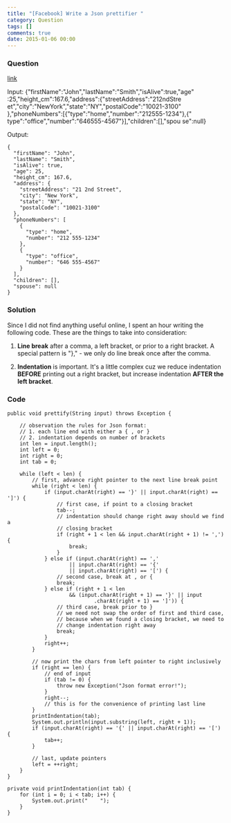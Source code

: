 ```yaml
---
title: "[Facebook] Write a Json prettifier "
category: Question
tags: []
comments: true
date: 2015-01-06 00:00
---
```



### Question 

[link](http://www.glassdoor.com/Interview/Write-a-function-to-prettify-Json-objects-QTN_151361.htm)

Input:
	{"firstName":"John","lastName":"Smith","isAlive":true,"age" :25,"height_cm":167.6,"address":{"streetAddress":"212ndStre et","city":"NewYork","state":"NY","postalCode":"10021-3100" },"phoneNumbers":[{"type":"home","number":"212555-1234"},{" type":"office","number":"646555-4567"}],"children":[],"spou se":null}

Output:

	{
	  "firstName": "John",
	  "lastName": "Smith",
	  "isAlive": true,
	  "age": 25,
	  "height_cm": 167.6,
	  "address": {
	    "streetAddress": "21 2nd Street",
	    "city": "New York",
	    "state": "NY",
	    "postalCode": "10021-3100"
	  },
	  "phoneNumbers": [
	    {
	      "type": "home",
	      "number": "212 555-1234"
	    },
	    {
	      "type": "office",
	      "number": "646 555-4567"
	    }
	  ],
	  "children": [],
	  "spouse": null
	}

### Solution

Since I did not find anything useful online, I spent an hour writing the following code. These are the things to take into consideration:

1. __Line break__ after a comma, a left bracket, or prior to a right bracket. A special pattern is "}," - we only do line break once after the comma. 

1. __Indentation__ is important. It's a little complex cuz we reduce indentation __BEFORE__ printing out a right bracket, but increase indentation __AFTER the left bracket__. 

### Code

	public void prettify(String input) throws Exception {

		// observation the rules for Json format:
		// 1. each line end with either a { , or }
		// 2. indentation depends on number of brackets
		int len = input.length();
		int left = 0;
		int right = 0;
		int tab = 0;

		while (left < len) {
			// first, advance right pointer to the next line break point
			while (right < len) {
				if (input.charAt(right) == '}' || input.charAt(right) == ']') {
					// first case, if point to a closing bracket
					tab--;
					// indentation should change right away should we find a
					// closing bracket
					if (right + 1 < len && input.charAt(right + 1) != ',') {
						break;
					}
				} else if (input.charAt(right) == ','
						|| input.charAt(right) == '{'
						|| input.charAt(right) == '[') {
					// second case, break at , or {
					break;
				} else if (right + 1 < len
						&& (input.charAt(right + 1) == '}' || input
								.charAt(right + 1) == ']')) {
					// third case, break prior to }
					// we need not swap the order of first and third case,
					// because when we found a closing bracket, we need to
					// change indentation right away
					break;
				}
				right++;
			}

			// now print the chars from left pointer to right inclusively
			if (right == len) {
				// end of input
				if (tab != 0) {
					throw new Exception("Json format error!");
				}
				right--;
				// this is for the convenience of printing last line
			}
			printIndentation(tab);
			System.out.println(input.substring(left, right + 1));
			if (input.charAt(right) == '{' || input.charAt(right) == '[') {
				tab++;
			}

			// last, update pointers
			left = ++right;
		}
	}

	private void printIndentation(int tab) {
		for (int i = 0; i < tab; i++) {
			System.out.print("    ");
		}
	}
